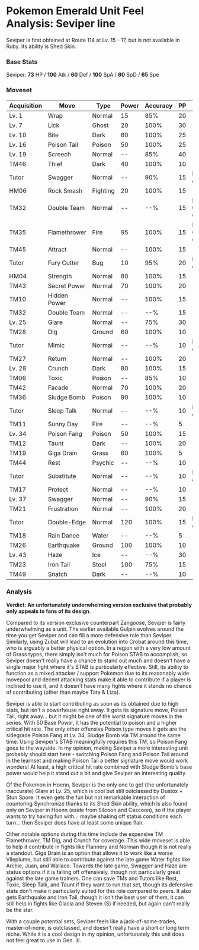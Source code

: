 # Pokemon Emerald Unit Feel Analysis: Seviper line

Seviper is first obtained at Route 114 at Lv. 15 - 17, but is not available in Ruby. Its ability is Shed Skin.

### Base Stats

Seviper: **73** HP / **100** Atk / **60** Def / **100** SpA / **60** SpD / **65** Spe

### Moveset

| Acquisition | Move         | Type     | Power | Accuracy | PP | Notes              |
|-------------|--------------|----------|-------|----------|----|--------------------|
| Lv. 1       | Wrap         | Normal   | 15    | 85%      | 20 |                    |
| Lv. 7       | Lick         | Ghost    | 20    | 100%     | 30 |                    |
| Lv. 10      | Bite         | Dark     | 60    | 100%     | 25 |                    |
| Lv. 16      | Poison Tail  | Poison   | 50    | 100%     | 25 |                    |
| Lv. 19      | Screech      | Normal   | --    | 85%      | 40 |                    |
| TM46        | Thief        | Dark     | 40    | 100%     | 10 |                    |
| Tutor       | Swagger      | Normal   | --    | 90%      | 15 | Emerald only       |
| HM06        | Rock Smash   | Fighting | 20    | 100%     | 15 |                    |
| TM32        | Double Team  | Normal   | --    | --%      | 15 | Buy at Game Corner |
| TM35        | Flamethrower | Fire     | 95    | 100%     | 15 | Buy at Game Corner |
| TM45        | Attract      | Normal   | --    | 100%     | 15 |                    |
| Tutor       | Fury Cutter  | Bug      | 10    | 95%      | 20 | Emerald only       |
| HM04        | Strength     | Normal   | 80    | 100%     | 15 |                    |
| TM43        | Secret Power | Normal   | 70    | 100%     | 20 |                    |
| TM10        | Hidden Power | Normal   | --    | 100%     | 15 |                    |
| TM32        | Double Team  | Normal   | --    | --%      | 15 |                    |
| Lv. 25      | Glare        | Normal   | --    | 75%      | 30 |                    |
| TM28        | Dig          | Ground   | 60    | 100%     | 10 |                    |
| Tutor       | Mimic        | Normal   | --    | --%      | 10 | Emerald only       |
| TM27        | Return       | Normal   | --    | 100%     | 20 |                    |
| Lv. 28      | Crunch       | Dark     | 80    | 100%     | 15 |                    |
| TM06        | Toxic        | Poison   | --    | 85%      | 10 |                    |
| TM42        | Facade       | Normal   | 70    | 100%     | 20 |                    |
| TM36        | Sludge Bomb  | Poison   | 90    | 100%     | 10 |                    |
| Tutor       | Sleep Talk   | Normal   | --    | --%      | 10 | Emerald only       |
| TM11        | Sunny Day    | Fire     | --    | --%      | 5  |                    |
| Lv. 34      | Poison Fang  | Poison   | 50    | 100%     | 15 |                    |
| TM12        | Taunt        | Dark     | --    | 100%     | 20 |                    |
| TM19        | Giga Drain   | Grass    | 60    | 100%     | 5  |                    |
| TM44        | Rest         | Psychic  | --    | --%      | 10 |                    |
| Tutor       | Substitute   | Normal   | --    | --%      | 10 | Emerald only       |
| TM17        | Protect      | Normal   | --    | --%      | 10 |                    |
| Lv. 37      | Swagger      | Normal   | --    | 90%      | 15 |                    |
| TM21        | Frustration  | Normal   | --    | 100%     | 20 |                    |
| Tutor       | Double-Edge  | Normal   | 120   | 100%     | 15 | Emerald only       |
| TM18        | Rain Dance   | Water    | --    | --%      | 5  |                    |
| TM26        | Earthquake   | Ground   | 100   | 100%     | 10 |                    |
| Lv. 43      | Haze         | Ice      | --    | --%      | 30 |                    |
| TM23        | Iron Tail    | Steel    | 100   | 75%      | 15 |                    |
| TM49        | Snatch       | Dark     | --    | --%      | 10 |                    |

### Analysis

**Verdict: An unfortunately underwhelming version exclusive that probably only appeals to fans of its design**.

Compared to its version exclusive counterpart Zangoose, Seviper is fairly underwhelming as a unit. The earlier available Gulpin evolves around the time you get Seviper and can fill a more defensive role than Seviper. Similarly, using Zubat will lead to an evolution into Crobat around this time, who is arguably a better physical option. In a region with a very low amount of Grass types, there simply isn't much for Poison STAB to accomplish, so Seviper doesn't really have a chance to stand out much and doesn't have a single major fight where it's STAB is particularly effective. Still, its ability to function as a mixed attacker / support Pokemon due to its reasonably wide movepool and decent attacking stats make it able to contribute if a player is inclined to use it, and it doesn't have many fights where it stands no chance of contributing (other than maybe Tate & Liza).

Seviper is able to start contributing as soon as its obtained due to high stats, but isn't a powerhouse right away. It gets its signature move, Poison Tail, right away... but it might be one of the worst signature moves in the series. With 50 Base Power, it has the potential to poison and a higher critical hit rate. The only other offensive Poison type moves it gets are the sidegrade Poison Fang at Lv. 34, Sludge Bomb via TM around the same time. Using Seviper's STAB meaningfully requires this TM, so Poison Fang goes to the wayside. In my opinion, making Seviper a more interesting unit probably should start here - switching Poison Fang and Poison Tail around in the learnset and making Poison Tail a better signature move would work wonders! At least, a high critical hit rate combined with Sludge Bomb's base power would help it stand out a bit and give Seviper an interesting quality. 

Of the Pokemon in Hoenn, Seviper is the only one to get (the unfortunately inaccurate) Glare at Lv. 25, which is cool but still outclassed by Dustox + Stun Spore. It even gets the fun but not remarkable interaction of countering Synchronize thanks to its Shed Skin ability, which is also found only on Seviper in Hoenn (aside from Silcoon and Cascoon), so if the player wants to try having fun with... maybe shaking off status conditions each turn... then Seviper does have at least some unique flair.

Other notable options during this time include the expensive TM Flamethrower, TM Dig, and Crunch for coverage. This wide moveset is able to help it contribute in fights like Flannery and Norman though it is not really a standout. Giga Drain is an option that allows it to work like a worse Vileplume, but still able to contribute against the late game Water fights like Archie, Juan, and Wallace. Towards the late game, Swagger and Haze are status options if it is falling off offensively, though not particularly great against the late game trainers. One can save TMs and Tutors like Rest, Toxic, Sleep Talk, and Taunt if they want to run that set, though its defensive stats don't make it particularly suited for this role compared to peers. It also gets Earthquake and Iron Tail, though it isn't the best user of them, it can still help in fights like Glacia and Steven (S) if needed, but again can't really be the star.

With a couple potential sets, Seviper feels like a jack-of-some-trades, master-of-none, is outclassed, and doesn't really have a short or long term niche. While it is a cool design in my opinion, unfortunately this unit does not feel great to use in Gen. III.